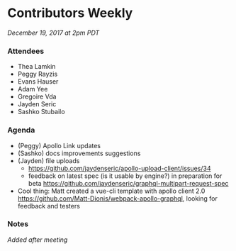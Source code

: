 # Contributors Weekly

*December 19, 2017 at 2pm PDT*

### Attendees

- Thea Lamkin
- Peggy Rayzis
- Evans Hauser
- Adam Yee
- Gregoire Vda
- Jayden Seric
- Sashko Stubailo

### Agenda
- (Peggy) Apollo Link updates
- (Sashko) docs improvements suggestions
- (Jayden) file uploads
  - https://github.com/jaydenseric/apollo-upload-client/issues/34
  - feedback on latest spec (is it usable by engine?) in preparation for beta https://github.com/jaydenseric/graphql-multipart-request-spec
- Cool thing: Matt created a vue-cli template with apollo client 2.0 https://github.com/Matt-Dionis/webpack-apollo-graphql, looking for feedback and testers

### Notes
*Added after meeting*
